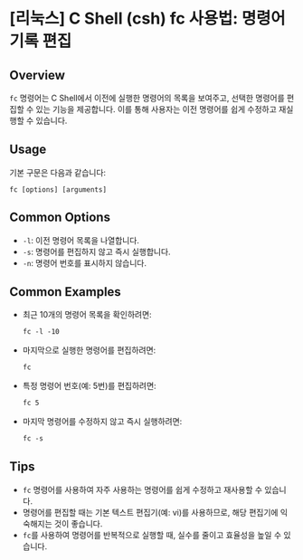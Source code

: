 # [리눅스] C Shell (csh) fc 사용법: 명령어 기록 편집

## Overview
`fc` 명령어는 C Shell에서 이전에 실행한 명령어의 목록을 보여주고, 선택한 명령어를 편집할 수 있는 기능을 제공합니다. 이를 통해 사용자는 이전 명령어를 쉽게 수정하고 재실행할 수 있습니다.

## Usage
기본 구문은 다음과 같습니다:
```
fc [options] [arguments]
```

## Common Options
- `-l`: 이전 명령어 목록을 나열합니다.
- `-s`: 명령어를 편집하지 않고 즉시 실행합니다.
- `-n`: 명령어 번호를 표시하지 않습니다.

## Common Examples
- 최근 10개의 명령어 목록을 확인하려면:
  ```csh
  fc -l -10
  ```
  
- 마지막으로 실행한 명령어를 편집하려면:
  ```csh
  fc
  ```

- 특정 명령어 번호(예: 5번)를 편집하려면:
  ```csh
  fc 5
  ```

- 마지막 명령어를 수정하지 않고 즉시 실행하려면:
  ```csh
  fc -s
  ```

## Tips
- `fc` 명령어를 사용하여 자주 사용하는 명령어를 쉽게 수정하고 재사용할 수 있습니다.
- 명령어를 편집할 때는 기본 텍스트 편집기(예: vi)를 사용하므로, 해당 편집기에 익숙해지는 것이 좋습니다.
- `fc`를 사용하여 명령어를 반복적으로 실행할 때, 실수를 줄이고 효율성을 높일 수 있습니다.